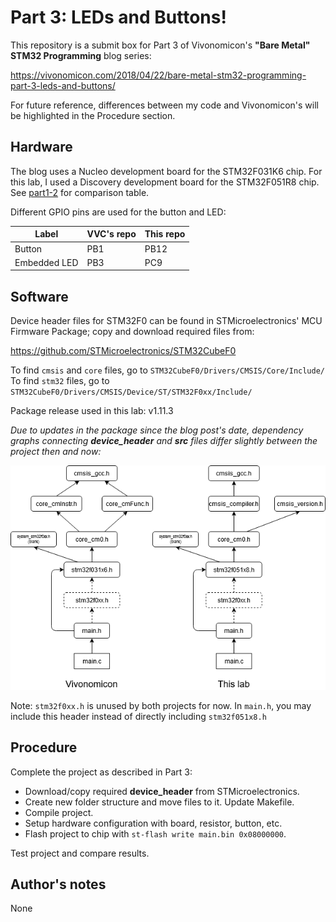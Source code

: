 # Part 3: LEDs and Buttons!
This repository is a submit box for Part 3 of Vivonomicon's **"Bare Metal" STM32 Programming** blog series:

https://vivonomicon.com/2018/04/22/bare-metal-stm32-programming-part-3-leds-and-buttons/

For future reference, differences between my code and Vivonomicon's will be highlighted in the Procedure section.

## Hardware
The blog uses a Nucleo development board for the STM32F031K6 chip. For this lab, I used a Discovery development board for the STM32F051R8 chip. See [part1-2](../part1-2) for comparison table.

Different GPIO pins are used for the button and LED:

Label        | VVC's repo | This repo
-------------|------------|---------------
Button       | PB1         | PB12
Embedded LED | PB3         | PC9

## Software
Device header files for STM32F0 can be found in STMicroelectronics' MCU Firmware Package; copy and download required files from:

https://github.com/STMicroelectronics/STM32CubeF0

To find `cmsis` and `core` files, go to `STM32CubeF0/Drivers/CMSIS/Core/Include/`\
To find `stm32` files, go to `STM32CubeF0/Drivers/CMSIS/Device/ST/STM32F0xx/Include/`

Package release used in this lab: v1.11.3 

*Due to updates in the package since the blog post's date, dependency graphs connecting **device_header** and **src** files differ slightly between the project then and now:*

![File dependency graph](device-file-dependencies.png)

Note: `stm32f0xx.h` is unused by both projects for now. In `main.h`, you may include this header instead of directly including `stm32f051x8.h`

## Procedure
Complete the project as described in Part 3:
* Download/copy required **device_header** from STMicroelectronics.
* Create new folder structure and move files to it. Update Makefile.
* Compile project.
* Setup hardware configuration with board, resistor, button, etc.
* Flash project to chip with `st-flash write main.bin 0x08000000`.

Test project and compare results.

## Author's notes 
None
